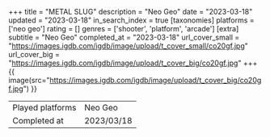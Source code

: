 +++
title = "METAL SLUG"
description = "Neo Geo"
date = "2023-03-18"
updated = "2023-03-18"
in_search_index = true
[taxonomies]
platforms = ['neo geo']
rating = []
genres = ['shooter', 'platform', 'arcade']
[extra]
subtitle = "Neo Geo"
completed_at = "2023-03-18"
url_cover_small = "https://images.igdb.com/igdb/image/upload/t_cover_small/co20gf.jpg"
url_cover_big = "https://images.igdb.com/igdb/image/upload/t_cover_big/co20gf.jpg"
+++
{{ image(src="https://images.igdb.com/igdb/image/upload/t_cover_big/co20gf.jpg") }}

|              |            |
| ------------ | ---------- |
| Played platforms    | Neo Geo |
| Completed at | 2023/03/18 |

